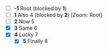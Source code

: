 * [ ] **-1** Root (blocked by **1**)
* [ ] **1** Also 4 (blocked by **2**) [Zoom: Root]
* [ ] **2** Now 5
* [x] **3** Same 6
* [x] **4** Lucky 7
  * [x] **5** Finally 8
